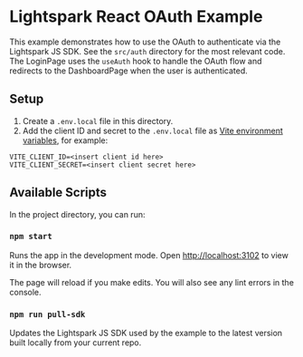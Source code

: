 # Lightspark React OAuth Example

This example demonstrates how to use the OAuth to authenticate via the Lightspark JS SDK. See the `src/auth` directory for the most relevant code. The LoginPage uses the `useAuth` hook to handle the OAuth flow and redirects to the DashboardPage when the user is authenticated.

## Setup

1. Create a `.env.local` file in this directory.
2. Add the client ID and secret to the `.env.local` file as [Vite environment variables](https://vitejs.dev/guide/env-and-mode), for example:

```
VITE_CLIENT_ID=<insert client id here>
VITE_CLIENT_SECRET=<insert client secret here>
```

## Available Scripts

In the project directory, you can run:

### `npm start`

Runs the app in the development mode.
Open [http://localhost:3102](http://localhost:3102) to view it in the browser.

The page will reload if you make edits.
You will also see any lint errors in the console.

### `npm run pull-sdk`

Updates the Lightspark JS SDK used by the example to the latest version built locally from your current repo.
